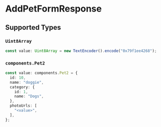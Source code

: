# AddPetFormResponse


## Supported Types

### `Uint8Array`

```typescript
const value: Uint8Array = new TextEncoder().encode("0x79f1ee4268");
```

### `components.Pet2`

```typescript
const value: components.Pet2 = {
  id: 10,
  name: "doggie",
  category: {
    id: 1,
    name: "Dogs",
  },
  photoUrls: [
    "<value>",
  ],
};
```

